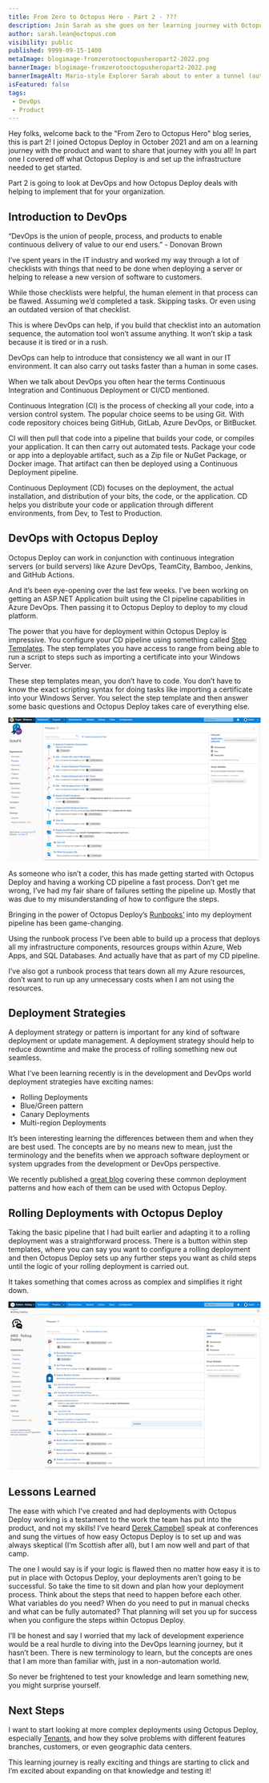 ```yaml
---
title: From Zero to Octopus Hero - Part 2 - ???
description: Join Sarah as she goes on her learning journey with Octopus Deploy.
author: sarah.lean@octopus.com
visibility: public
published: 9999-09-15-1400
metaImage: blogimage-fromzerotooctopusheropart2-2022.png
bannerImage: blogimage-fromzerotooctopusheropart2-2022.png
bannerImageAlt: Mario-style Explorer Sarah about to enter a tunnel (automated deployment process) above a rickety pile of stones (manual deployment). A rocket to the right awaits (signalling successful deployment).
isFeatured: false
tags:
 - DevOps
 - Product
---
```


Hey folks, welcome back to the "From Zero to Octopus Hero" blog series, this is part 2!  I joined Octopus Deploy in October 2021 and am on a learning journey with the product and want to share that journey with you all!  In part one I covered off what Octopus Deploy is and set up the infrastructure needed to get started.  
 
Part 2 is going to look at DevOps and how Octopus Deploy deals with helping to implement that for your organization. 

## Introduction to DevOps
“DevOps is the union of people, process, and products to enable continuous delivery of value to our end users.” - Donovan Brown
 
I’ve spent years in the IT industry and worked my way through a lot of checklists with things that need to be done when deploying a server or helping to release a new version of software to customers.
 
While those checklists were helpful, the human element in that process can be flawed.  Assuming we’d completed a task. Skipping tasks.  Or even using an outdated version of that checklist.
 
This is where DevOps can help, if you build that checklist into an automation sequence, the automation tool won’t assume anything.  It won’t skip a task because it is tired or in a rush.
 
DevOps can help to introduce that consistency we all want in our IT environment.  It can also carry out tasks faster than a human in some cases.
 
When we talk about DevOps you often hear the terms Continuous Integration and Continuous Deployment or CI/CD mentioned.
 
Continuous Integration (CI) is the process of checking all your code, into a version control system.  The popular choice seems to be using Git.  With code repository choices being GitHub, GitLab, Azure DevOps, or BitBucket.
 
CI will then pull that code into a pipeline that builds your code, or compiles your application.  It can then carry out automated tests. Package your code or app into a deployable artifact, such as a Zip file or NuGet Package, or Docker image.  That artifact can then be deployed using a Continuous Deployment pipeline. 

Continuous Deployment (CD) focuses on the deployment, the actual installation, and distribution of your bits, the code, or the application.  CD helps you distribute your code or application through different environments, from Dev, to Test to Production. 

## DevOps with Octopus Deploy
Octopus Deploy can work in conjunction with continuous integration servers (or build servers) like Azure DevOps, TeamCity, Bamboo, Jenkins, and GitHub Actions. 
 
And it’s been eye-opening over the last few weeks. I've been working on getting an ASP.NET Application built using the CI pipeline capabilities in Azure DevOps. Then passing it to Octopus Deploy to deploy to my cloud platform.
 
The power that you have for deployment within Octopus Deploy is impressive.  You configure your CD pipeline using something called [Step Templates](https://octopus.com/docs/projects/built-in-step-templates). The step templates you have access to range from being able to run a script to steps such as importing a certificate into your Windows Server.
 
These step templates mean, you don’t have to code. You don’t have to know the exact scripting syntax for doing tasks like importing a certificate into your Windows Server. You select the step template and then answer some basic questions and Octopus Deploy takes care of everything else.

![An example of an Octopus Deploy Continuous Deployment pipeline](octopus-deployment-process.png)

As someone who isn’t a coder, this has made getting started with Octopus Deploy and having a working CD pipeline a fast process.  Don’t get me wrong, I’ve had my fair share of failures setting the pipeline up.  Mostly that was due to my misunderstanding of how to configure the steps. 

Bringing in the power of Octopus Deploy’s [Runbooks’](https://octopus.com/docs/runbooks) into my deployment pipeline has been game-changing. 

Using the runbook process I’ve been able to build up a process that deploys all my infrastructure components, resources groups within Azure, Web Apps, and SQL Databases.  And actually have that as part of my CD pipeline. 

I’ve also got a runbook process that tears down all my Azure resources, don’t want to run up any unnecessary costs when I am not using the resources. 

## Deployment Strategies
A deployment strategy or pattern is important for any kind of software deployment or update management.   A deployment strategy should help to reduce downtime and make the process of rolling something new out seamless. 

What I’ve been learning recently is in the development and DevOps world deployment strategies have exciting names: 
- Rolling Deployments
- Blue/Green pattern
- Canary Deployments
- Multi-region Deployments

It’s been interesting learning the differences between them and when they are best used.  The concepts are by no means new to mean, just the terminology and the benefits when we approach software deployment or system upgrades from the development or DevOps perspective. 
 
We recently published a [great blog](https://octopus.com/blog/common-deployment-patterns-and-how-to-set-them-up-in-octopus) covering these common deployment patterns and how each of them can be used with Octopus Deploy.  

## Rolling Deployments with Octopus Deploy
Taking the basic pipeline that I had built earlier and adapting it to a rolling deployment was a straightforward process.  There is a button within step templates, where you can say you want to configure a rolling deployment and then Octopus Deploy sets up any further steps you want as child steps until the logic of your rolling deployment is carried out. 

It takes something that comes across as complex and simplifies it right down. 

![An example of an Octopus Deploy Rolling Deployment](octopus-rolling-deployment.png)
 
## Lessons Learned
The ease with which I’ve created and had deployments with Octopus Deploy working is a testament to the work the team has put into the product, and not my skills!  I’ve heard [Derek Campbell](https://twitter.com/DevOpsDerek) speak at conferences and sung the virtues of how easy Octopus Deploy is to set up and was always skeptical (I’m Scottish after all), but I am now well and part of that camp. 
 
The one I would say is if your logic is flawed then no matter how easy it is to put in place with Octopus Deploy, your deployments aren’t going to be successful.  So take the time to sit down and plan how your deployment process.  Think about the steps that need to happen before each other. What variables do you need?  When do you need to put in manual checks and what can be fully automated?  That planning will set you up for success when you configure the steps within Octopus Deploy. 
 
I’ll be honest and say I worried that my lack of development experience would be a real hurdle to diving into the DevOps learning journey, but it hasn’t been.  There is new terminology to learn, but the concepts are ones that I am more than familiar with, just in a non-automation world. 
 
So never be frightened to test your knowledge and learn something new, you might surprise yourself.  
 
## Next Steps
I want to start looking at more complex deployments using Octopus Deploy, especially [Tenants](https://octopus.com/docs/tenants), and how they solve problems with different features branches, customers, or even geographic data centers. 
 
This learning journey is really exciting and things are starting to click and I’m excited about expanding on that knowledge and testing it!

